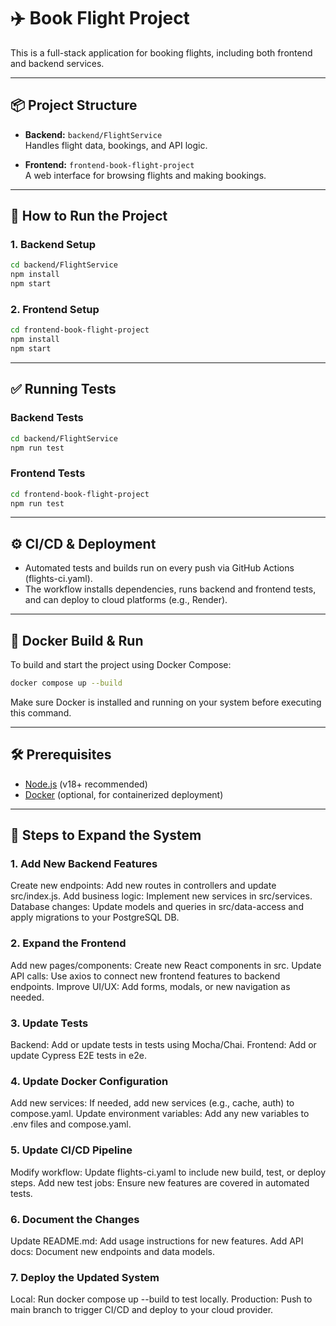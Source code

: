 # ✈️ Book Flight Project

This is a full-stack application for booking flights, including both frontend and backend services.

---

## 📦 Project Structure

- **Backend:** `backend/FlightService`  
  Handles flight data, bookings, and API logic.

- **Frontend:** `frontend-book-flight-project`  
  A web interface for browsing flights and making bookings.

---

## 🚀 How to Run the Project

### 1. Backend Setup

```bash
cd backend/FlightService
npm install
npm start
```

### 2. Frontend Setup

```bash
cd frontend-book-flight-project
npm install
npm start
```

---

## ✅ Running Tests

### Backend Tests

```bash
cd backend/FlightService
npm run test
```

### Frontend Tests

```bash
cd frontend-book-flight-project
npm run test
```

---

## ⚙️ CI/CD & Deployment
- Automated tests and builds run on every push via GitHub Actions (flights-ci.yaml).
- The workflow installs dependencies, runs backend and frontend tests, and can deploy to cloud platforms (e.g., Render).

---

## 🐳 Docker Build & Run

To build and start the project using Docker Compose:

```bash
docker compose up --build
```

Make sure Docker is installed and running on your system before executing this command.

---

## 🛠️ Prerequisites

- [Node.js](https://nodejs.org/) (v18+ recommended)
- [Docker](https://www.docker.com/) (optional, for containerized deployment)

---

## 🧩 Steps to Expand the System
### 1. Add New Backend Features
Create new endpoints:
Add new routes in controllers and update src/index.js.
Add business logic:
Implement new services in src/services.
Database changes:
Update models and queries in src/data-access and apply migrations to your PostgreSQL DB.
### 2. Expand the Frontend
Add new pages/components:
Create new React components in src.
Update API calls:
Use axios to connect new frontend features to backend endpoints.
Improve UI/UX:
Add forms, modals, or new navigation as needed.
### 3. Update Tests
Backend:
Add or update tests in tests using Mocha/Chai.
Frontend:
Add or update Cypress E2E tests in e2e.
### 4. Update Docker Configuration
Add new services:
If needed, add new services (e.g., cache, auth) to compose.yaml.
Update environment variables:
Add any new variables to .env files and compose.yaml.
### 5. Update CI/CD Pipeline
Modify workflow:
Update flights-ci.yaml to include new build, test, or deploy steps.
Add new test jobs:
Ensure new features are covered in automated tests.
### 6. Document the Changes
Update README.md:
Add usage instructions for new features.
Add API docs:
Document new endpoints and data models.
### 7. Deploy the Updated System
Local:
Run docker compose up --build to test locally.
Production:
Push to main branch to trigger CI/CD and deploy to your cloud provider. 
